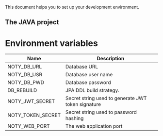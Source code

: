 This document helps you to set up your development environment.

## The JAVA project
# Environment variables

| Name              | Description                                        |
|-------------------|----------------------------------------------------|
| NOTY_DB_URL       | Database URL                                       |
| NOTY_DB_USR       | Database user name                                 |
| NOTY_DB_PWD       | Database password                                  |
| DB_REBUILD        | JPA DDL build strategy.                            |
| NOTY_JWT_SECRET   | Secret string used to generate JWT token signature |
| NOTY_TOKEN_SECRET | Secret string used to password hashing             |
| NOTY_WEB_PORT     | The web application port                           |
